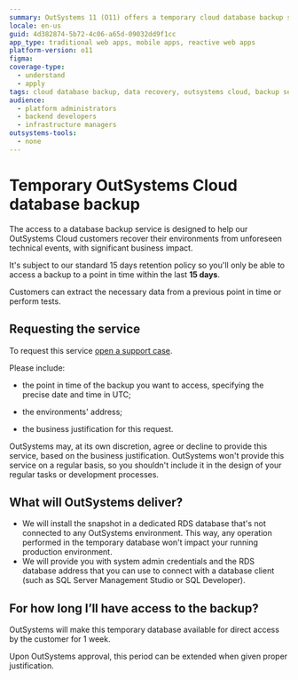 ```yaml
---
summary: OutSystems 11 (O11) offers a temporary cloud database backup service with a 15-day retention policy for recovery from significant technical events.
locale: en-us
guid: 4d382874-5b72-4c06-a65d-09032dd9f1cc
app_type: traditional web apps, mobile apps, reactive web apps
platform-version: o11
figma:
coverage-type:
  - understand
  - apply
tags: cloud database backup, data recovery, outsystems cloud, backup service, 15-day retention
audience:
  - platform administrators
  - backend developers
  - infrastructure managers
outsystems-tools:
  - none
---
```

# Temporary OutSystems Cloud database backup

The access to a database backup service is designed to help our OutSystems Cloud customers recover their environments from unforeseen technical events, with significant business impact.

It's subject to our standard 15 days retention policy so you'll only be able to access a backup to a point in time within the last **15 days**.

Customers can extract the necessary data from a previous point in time or perform tests.

## Requesting the service

To request this service [open a support case](https://www.outsystems.com/tk/redirect?g=A82EA0CB-B101-4F08-BCFB-77559EF63801).

Please include:

* the point in time of the backup you want to access, specifying the precise date and time in UTC;

* the environments' address;

* the business justification for this request.

OutSystems may, at its own discretion, agree or decline to provide this service, based on the business justification. OutSystems won't provide this service on a regular basis, so you shouldn't include it in the design of your regular tasks or development processes.

## What will OutSystems deliver?

* We will install the snapshot in a dedicated RDS database that's not connected to any OutSystems environment. This way, any operation performed in the temporary database won't impact your running production environment.
* We will provide you with system admin credentials and the RDS database address that you can use to connect with a database client (such as SQL Server Management Studio or SQL Developer).

## For how long I’ll have access to the backup?

OutSystems will make this temporary database available for direct access by the customer for 1 week.

Upon OutSystems approval, this period can be extended when given proper justification.
